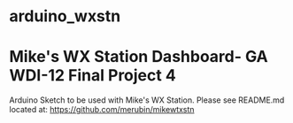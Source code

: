 # arduino_wxstn
# Mike's WX Station Dashboard- GA WDI-12 Final Project 4
Arduino Sketch to be used with Mike's WX Station.
Please see README.md located at: https://github.com/merubin/mikewtxstn
